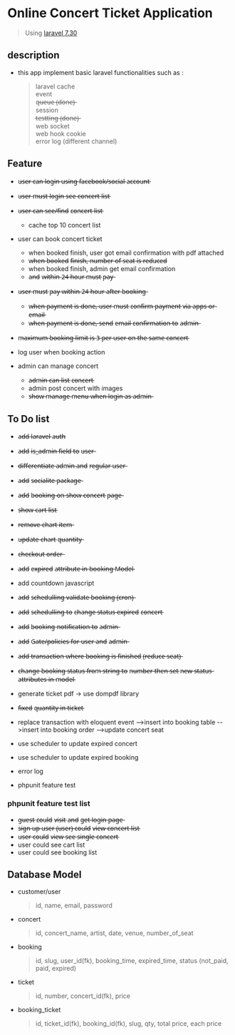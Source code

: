 # Online Concert Ticket Application

> Using [laravel 7.30](https://laravel.com)

## description
* this app implement basic laravel functionalities such as : 
    > laravel cache  
    > event  
    > q̶u̶e̶u̶e̶ (̶d̶o̶n̶e̶)̶  
    > session  
    > t̶e̶s̶t̶t̶i̶n̶g̶ (̶d̶o̶n̶e̶)̶  
    > web socket  
    > web hook
    > cookie  
    > error log (different channel)


## Feature
* u̶s̶e̶r̶ c̶a̶n̶ l̶o̶g̶i̶n̶ u̶s̶i̶n̶g̶ f̶a̶c̶e̶b̶o̶o̶k̶/̶s̶o̶c̶i̶a̶l̶ a̶c̶c̶o̶u̶n̶t̶
* u̶s̶e̶r̶ m̶u̶s̶t̶ l̶o̶g̶i̶n̶ s̶e̶e̶ c̶o̶n̶c̶e̶r̶t̶ l̶i̶s̶t̶
* u̶s̶e̶r̶ c̶a̶n̶ s̶e̶e̶/̶f̶i̶n̶d̶ c̶o̶n̶c̶e̶r̶t̶ l̶i̶s̶t̶
  * cache top 10 concert list
* user can book concert ticket
  * when booked finish, user got email confirmation with pdf attached
  * w̶h̶e̶n̶ b̶o̶o̶k̶e̶d̶ f̶i̶n̶i̶s̶h̶,̶ n̶u̶m̶b̶e̶r̶ o̶f̶ s̶e̶a̶t̶ i̶s̶ r̶e̶d̶u̶c̶e̶d̶
  * when booked finish, admin get email confirmation 
  * a̶n̶d̶ w̶i̶t̶h̶i̶n̶ 2̶4̶ h̶o̶u̶r̶ m̶u̶s̶t̶ p̶a̶y̶
* u̶s̶e̶r̶ m̶u̶s̶t̶ p̶a̶y̶ w̶i̶t̶h̶i̶n̶ 2̶4̶ h̶o̶u̶r̶ a̶f̶t̶e̶r̶ b̶o̶o̶k̶i̶n̶g̶  
  * w̶h̶e̶n̶ p̶a̶y̶m̶e̶n̶t̶ i̶s̶ d̶o̶n̶e̶,̶ u̶s̶e̶r̶ m̶u̶s̶t̶ c̶o̶n̶f̶i̶r̶m̶ p̶a̶y̶m̶e̶n̶t̶ v̶i̶a̶ a̶p̶p̶s̶ o̶r̶ e̶m̶a̶i̶l̶
  * w̶h̶e̶n̶ p̶a̶y̶m̶e̶n̶t̶ i̶s̶ d̶o̶n̶e̶,̶ s̶e̶n̶d̶ e̶m̶a̶i̶l̶ c̶o̶n̶f̶i̶r̶m̶a̶t̶i̶o̶n̶ t̶o̶ a̶d̶m̶i̶n̶
* m̶a̶x̶i̶m̶u̶m̶ b̶o̶o̶k̶i̶n̶g̶ l̶i̶m̶i̶t̶ i̶s̶ 3̶ p̶e̶r̶ u̶s̶e̶r̶ o̶n̶ t̶h̶e̶ s̶a̶m̶e̶ c̶o̶n̶c̶e̶r̶t̶
* log user when booking action

* admin can manage concert
  * a̶d̶m̶i̶n̶ c̶a̶n̶ l̶i̶s̶t̶ c̶o̶n̶c̶e̶r̶t̶
  * admin post concert with images
  * s̶h̶o̶w̶ m̶a̶n̶a̶g̶e̶ m̶e̶n̶u̶ w̶h̶e̶n̶ l̶o̶g̶i̶n̶ a̶s̶ a̶d̶m̶i̶n̶

## To Do list
* a̶d̶d̶ l̶a̶r̶a̶v̶e̶l̶ a̶u̶t̶h̶
* a̶d̶d̶ i̶s̶_̶a̶d̶m̶i̶n̶ f̶i̶e̶l̶d̶ t̶o̶ u̶s̶e̶r̶
* d̶i̶f̶f̶e̶r̶e̶n̶t̶i̶a̶t̶e̶ a̶d̶m̶i̶n̶ a̶n̶d̶ r̶e̶g̶u̶l̶a̶r̶ u̶s̶e̶r̶
* a̶d̶d̶ s̶o̶c̶i̶a̶l̶i̶t̶e̶ p̶a̶c̶k̶a̶g̶e̶ 
* a̶d̶d̶ b̶o̶o̶k̶i̶n̶g̶ o̶n̶ s̶h̶o̶w̶ c̶o̶n̶c̶e̶r̶t̶ p̶a̶g̶e̶
* s̶h̶o̶w̶ c̶a̶r̶t̶ l̶i̶s̶t̶
* r̶e̶m̶o̶v̶e̶ c̶h̶a̶r̶t̶ i̶t̶e̶m̶
* u̶p̶d̶a̶t̶e̶ c̶h̶a̶r̶t̶ q̶u̶a̶n̶t̶i̶t̶y̶
* c̶h̶e̶c̶k̶o̶u̶t̶ o̶r̶d̶e̶r̶
* a̶d̶d̶ e̶x̶p̶i̶r̶e̶d̶ a̶t̶t̶r̶i̶b̶u̶t̶e̶ i̶n̶ b̶o̶o̶k̶i̶n̶g̶ M̶o̶d̶e̶l̶
* add countdown javascript
* a̶d̶d̶ s̶c̶h̶e̶d̶u̶l̶l̶i̶n̶g̶ v̶a̶l̶i̶d̶a̶t̶e̶ b̶o̶o̶k̶i̶n̶g̶ (̶c̶r̶o̶n̶)̶
* a̶d̶d̶ s̶c̶h̶e̶d̶u̶l̶l̶i̶n̶g̶ t̶o̶ c̶h̶a̶n̶g̶e̶ s̶t̶a̶t̶u̶s̶ e̶x̶p̶i̶r̶e̶d̶ c̶o̶n̶c̶e̶r̶t̶
* a̶d̶d̶ b̶o̶o̶k̶i̶n̶g̶ n̶o̶t̶i̶f̶i̶c̶a̶t̶i̶o̶n̶ t̶o̶ a̶d̶m̶i̶n̶
* a̶d̶d̶ G̶a̶t̶e̶/̶p̶o̶l̶i̶c̶i̶e̶s̶ f̶o̶r̶ u̶s̶e̶r̶ a̶n̶d̶ a̶d̶m̶i̶n̶
* a̶d̶d̶ t̶r̶a̶n̶s̶a̶c̶t̶i̶o̶n̶ w̶h̶e̶r̶e̶ b̶o̶o̶k̶i̶n̶g̶ i̶s̶ f̶i̶n̶i̶s̶h̶e̶d̶ (̶r̶e̶d̶u̶c̶e̶ s̶e̶a̶t̶)̶
* c̶h̶a̶n̶g̶e̶ b̶o̶o̶k̶i̶n̶g̶ s̶t̶a̶t̶u̶s̶ f̶r̶o̶m̶ s̶t̶r̶i̶n̶g̶ t̶o̶ n̶u̶m̶b̶e̶r̶ t̶h̶e̶n̶ s̶e̶t̶ n̶e̶w̶ s̶t̶a̶t̶u̶s̶ a̶t̶t̶r̶i̶b̶u̶t̶e̶s̶ i̶n̶ m̶o̶d̶e̶l̶

* generate ticket pdf -> use dompdf library

* f̶i̶x̶e̶d̶ q̶u̶a̶n̶t̶i̶t̶y̶ i̶n̶ t̶i̶c̶k̶e̶t̶

* replace transaction with eloquent event
  -->insert into booking table
  -->insert into booking order
  -->update concert seat
* use scheduler to update expired concert
* use scheduler to update expired booking 
* error log
* phpunit feature test

### phpunit feature test list
* g̶u̶e̶s̶t̶ c̶o̶u̶l̶d̶ v̶i̶s̶i̶t̶ a̶n̶d̶ g̶e̶t̶ l̶o̶g̶i̶n̶ p̶a̶g̶e̶
* s̶i̶g̶n̶ u̶p̶ u̶s̶e̶r̶ (̶u̶s̶e̶r̶)̶ c̶o̶u̶l̶d̶ v̶i̶e̶w̶ c̶o̶n̶c̶e̶r̶t̶ l̶i̶s̶t̶
* u̶s̶e̶r̶ c̶o̶u̶l̶d̶ v̶i̶e̶w̶ s̶e̶e̶ s̶i̶n̶g̶l̶e̶ c̶o̶n̶c̶e̶r̶t̶
* user could see cart list
* user could see booking list

## Database Model

* customer/user
    > id, name, email, password

* concert
    > id, concert_name, artist, date, venue, number_of_seat

* booking
    > id, slug, user_id(fk), booking_time, expired_time, status (not_paid, paid, expired)

* ticket
    > id, number, concert_id(fk), price

* booking_ticket
    > id, ticket_id(fk), booking_id(fk), slug, qty, total price, each price
